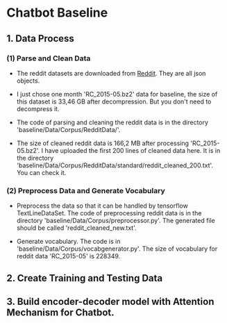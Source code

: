 # Chatbot Baseline

## 1. Data Process

### (1) Parse and Clean Data

- The reddit datasets are downloaded from [Reddit](http://files.pushshift.io/reddit/comments/). They are all json objects.

- I just chose one month 'RC_2015-05.bz2' data for baseline, the size of this dataset is 33,46 GB after decompression. But you don't need to decompress it.

- The code of parsing and cleaning the reddit data is in the directory 'baseline/Data/Corpus/RedditData/'.

- The size of cleaned reddit data is 166,2 MB after processing 'RC_2015-05.bz2'. I have uploaded the first 200 lines of cleaned data here. It is in the directory 'baseline/Data/Corpus/RedditData/standard/reddit_cleaned_200.txt'. You can check it.

### (2) Preprocess Data and Generate Vocabulary

- Preprocess the data so that it can be handled by tensorflow TextLineDataSet. The code of preprocessing reddit data is in the directory 'baseline/Data/Corpus/preprocessor.py'. The generated file should be called 'reddit_cleaned_new.txt'.

- Generate vocabulary. The code is in 'baseline/Data/Corpus/vocabgenerator.py'. The size of vocabulary for reddit data 'RC_2015-05' is 228349.

## 2. Create Training and Testing Data

## 3. Build encoder-decoder model with Attention Mechanism for Chatbot. 